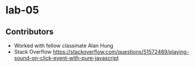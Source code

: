 # lab-05


## Contributors
* Worked with fellow classmate Alan Hung
* Stack Overflow https://stackoverflow.com/questions/51572489/playing-sound-on-click-event-with-pure-javascript